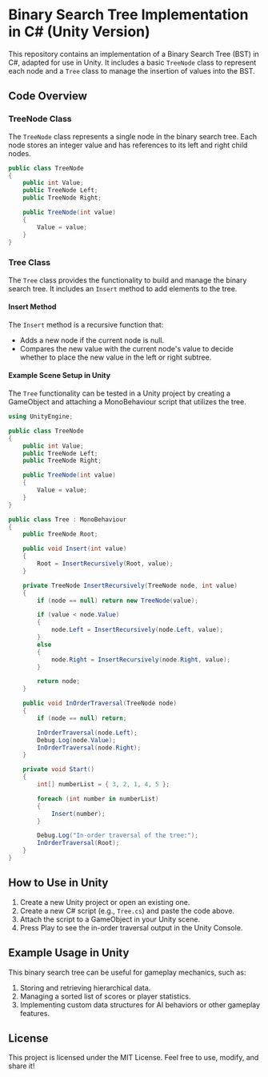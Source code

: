 # Binary Search Tree Implementation in C# (Unity Version)

This repository contains an implementation of a Binary Search Tree (BST) in C#, adapted for use in Unity. It includes a basic `TreeNode` class to represent each node and a `Tree` class to manage the insertion of values into the BST.

## Code Overview

### TreeNode Class

The `TreeNode` class represents a single node in the binary search tree. Each node stores an integer value and has references to its left and right child nodes.

```csharp
public class TreeNode
{
    public int Value;
    public TreeNode Left;
    public TreeNode Right;

    public TreeNode(int value)
    {
        Value = value;
    }
}
```

### Tree Class

The `Tree` class provides the functionality to build and manage the binary search tree. It includes an `Insert` method to add elements to the tree.

#### Insert Method
The `Insert` method is a recursive function that:
- Adds a new node if the current node is null.
- Compares the new value with the current node's value to decide whether to place the new value in the left or right subtree.

#### Example Scene Setup in Unity
The `Tree` functionality can be tested in a Unity project by creating a GameObject and attaching a MonoBehaviour script that utilizes the tree.

```csharp
using UnityEngine;

public class TreeNode
{
    public int Value;
    public TreeNode Left;
    public TreeNode Right;

    public TreeNode(int value)
    {
        Value = value;
    }
}

public class Tree : MonoBehaviour
{
    public TreeNode Root;

    public void Insert(int value)
    {
        Root = InsertRecursively(Root, value);
    }

    private TreeNode InsertRecursively(TreeNode node, int value)
    {
        if (node == null) return new TreeNode(value);

        if (value < node.Value)
        {
            node.Left = InsertRecursively(node.Left, value);
        }
        else
        {
            node.Right = InsertRecursively(node.Right, value);
        }

        return node;
    }

    public void InOrderTraversal(TreeNode node)
    {
        if (node == null) return;

        InOrderTraversal(node.Left);
        Debug.Log(node.Value);
        InOrderTraversal(node.Right);
    }

    private void Start()
    {
        int[] numberList = { 3, 2, 1, 4, 5 };

        foreach (int number in numberList)
        {
            Insert(number);
        }

        Debug.Log("In-order traversal of the tree:");
        InOrderTraversal(Root);
    }
}
```

## How to Use in Unity
1. Create a new Unity project or open an existing one.
2. Create a new C# script (e.g., `Tree.cs`) and paste the code above.
3. Attach the script to a GameObject in your Unity scene.
4. Press Play to see the in-order traversal output in the Unity Console.

## Example Usage in Unity
This binary search tree can be useful for gameplay mechanics, such as:
1. Storing and retrieving hierarchical data.
2. Managing a sorted list of scores or player statistics.
3. Implementing custom data structures for AI behaviors or other gameplay features.

## License
This project is licensed under the MIT License. Feel free to use, modify, and share it!
